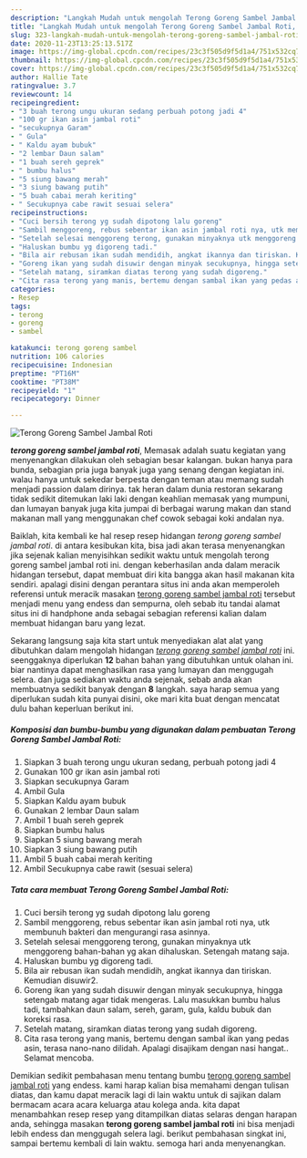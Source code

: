 ```yaml
---
description: "Langkah Mudah untuk mengolah Terong Goreng Sambel Jambal Roti, Menggugah Selera"
title: "Langkah Mudah untuk mengolah Terong Goreng Sambel Jambal Roti, Menggugah Selera"
slug: 323-langkah-mudah-untuk-mengolah-terong-goreng-sambel-jambal-roti-menggugah-selera
date: 2020-11-23T13:25:13.517Z
image: https://img-global.cpcdn.com/recipes/23c3f505d9f5d1a4/751x532cq70/terong-goreng-sambel-jambal-roti-foto-resep-utama.jpg
thumbnail: https://img-global.cpcdn.com/recipes/23c3f505d9f5d1a4/751x532cq70/terong-goreng-sambel-jambal-roti-foto-resep-utama.jpg
cover: https://img-global.cpcdn.com/recipes/23c3f505d9f5d1a4/751x532cq70/terong-goreng-sambel-jambal-roti-foto-resep-utama.jpg
author: Hallie Tate
ratingvalue: 3.7
reviewcount: 14
recipeingredient:
- "3 buah terong ungu ukuran sedang perbuah potong jadi 4"
- "100 gr ikan asin jambal roti"
- "secukupnya Garam"
- " Gula"
- " Kaldu ayam bubuk"
- "2 lembar Daun salam"
- "1 buah sereh geprek"
- " bumbu halus"
- "5 siung bawang merah"
- "3 siung bawang putih"
- "5 buah cabai merah keriting"
- " Secukupnya cabe rawit sesuai selera"
recipeinstructions:
- "Cuci bersih terong yg sudah dipotong lalu goreng"
- "Sambil menggoreng, rebus sebentar ikan asin jambal roti nya, utk membunuh bakteri dan mengurangi rasa asinnya."
- "Setelah selesai menggoreng terong, gunakan minyaknya utk menggoreng bahan-bahan yg akan dihaluskan. Setengah matang saja."
- "Haluskan bumbu yg digoreng tadi."
- "Bila air rebusan ikan sudah mendidih, angkat ikannya dan tiriskan. Kemudian disuwir2."
- "Goreng ikan yang sudah disuwir dengan minyak secukupnya, hingga setengab matang agar tidak mengeras. Lalu masukkan bumbu halus tadi, tambahkan daun salam, sereh, garam, gula, kaldu bubuk dan koreksi rasa."
- "Setelah matang, siramkan diatas terong yang sudah digoreng."
- "Cita rasa terong yang manis, bertemu dengan sambal ikan yang pedas asin, terasa nano-nano dilidah. Apalagi disajikam dengan nasi hangat.. Selamat mencoba."
categories:
- Resep
tags:
- terong
- goreng
- sambel

katakunci: terong goreng sambel 
nutrition: 106 calories
recipecuisine: Indonesian
preptime: "PT16M"
cooktime: "PT38M"
recipeyield: "1"
recipecategory: Dinner

---
```



![Terong Goreng Sambel Jambal Roti](https://img-global.cpcdn.com/recipes/23c3f505d9f5d1a4/751x532cq70/terong-goreng-sambel-jambal-roti-foto-resep-utama.jpg)

<b><i>terong goreng sambel jambal roti</i></b>, Memasak adalah suatu kegiatan yang menyenangkan dilakukan oleh sebagian besar kalangan. bukan hanya para bunda, sebagian pria juga banyak juga yang senang dengan kegiatan ini. walau hanya untuk sekedar berpesta dengan teman atau memang sudah menjadi passion dalam dirinya. tak heran dalam dunia restoran sekarang tidak sedikit ditemukan laki laki dengan keahlian memasak yang mumpuni, dan lumayan banyak juga kita jumpai di berbagai warung makan dan stand makanan mall yang menggunakan chef cowok sebagai koki andalan nya.

Baiklah, kita kembali ke hal resep resep hidangan <i>terong goreng sambel jambal roti</i>. di antara kesibukan kita, bisa jadi akan terasa menyenangkan jika sejenak kalian menyisihkan sedikit waktu untuk mengolah terong goreng sambel jambal roti ini. dengan keberhasilan anda dalam meracik hidangan tersebut, dapat membuat diri kita bangga akan hasil makanan kita sendiri. apalagi disini dengan perantara situs ini anda akan memperoleh referensi untuk meracik masakan <u>terong goreng sambel jambal roti</u> tersebut menjadi menu yang endess dan sempurna, oleh sebab itu tandai alamat situs ini di handphone anda sebagai sebagian referensi kalian dalam membuat hidangan baru yang lezat.




Sekarang langsung saja kita start untuk menyediakan alat alat yang dibutuhkan dalam mengolah hidangan <u><i>terong goreng sambel jambal roti</i></u> ini. seenggaknya diperlukan <b>12</b> bahan bahan yang dibutuhkan untuk olahan ini. biar nantinya dapat menghasilkan rasa yang lumayan dan menggugah selera. dan juga sediakan waktu anda sejenak, sebab anda akan membuatnya sedikit banyak dengan <b>8</b> langkah. saya harap semua yang diperlukan sudah kita punyai disini, oke mari kita buat dengan mencatat dulu bahan keperluan berikut ini.

<!--inarticleads1-->

##### Komposisi dan bumbu-bumbu yang digunakan dalam pembuatan Terong Goreng Sambel Jambal Roti:

1. Siapkan 3 buah terong ungu ukuran sedang, perbuah potong jadi 4
1. Gunakan 100 gr ikan asin jambal roti
1. Siapkan secukupnya Garam
1. Ambil  Gula
1. Siapkan  Kaldu ayam bubuk
1. Gunakan 2 lembar Daun salam
1. Ambil 1 buah sereh geprek
1. Siapkan  bumbu halus
1. Siapkan 5 siung bawang merah
1. Siapkan 3 siung bawang putih
1. Ambil 5 buah cabai merah keriting
1. Ambil  Secukupnya cabe rawit (sesuai selera)




<!--inarticleads2-->

##### Tata cara membuat Terong Goreng Sambel Jambal Roti:

1. Cuci bersih terong yg sudah dipotong lalu goreng
1. Sambil menggoreng, rebus sebentar ikan asin jambal roti nya, utk membunuh bakteri dan mengurangi rasa asinnya.
1. Setelah selesai menggoreng terong, gunakan minyaknya utk menggoreng bahan-bahan yg akan dihaluskan. Setengah matang saja.
1. Haluskan bumbu yg digoreng tadi.
1. Bila air rebusan ikan sudah mendidih, angkat ikannya dan tiriskan. Kemudian disuwir2.
1. Goreng ikan yang sudah disuwir dengan minyak secukupnya, hingga setengab matang agar tidak mengeras. Lalu masukkan bumbu halus tadi, tambahkan daun salam, sereh, garam, gula, kaldu bubuk dan koreksi rasa.
1. Setelah matang, siramkan diatas terong yang sudah digoreng.
1. Cita rasa terong yang manis, bertemu dengan sambal ikan yang pedas asin, terasa nano-nano dilidah. Apalagi disajikam dengan nasi hangat.. Selamat mencoba.




Demikian sedikit pembahasan menu tentang bumbu <u>terong goreng sambel jambal roti</u> yang endess. kami harap kalian bisa memahami dengan tulisan diatas, dan kamu dapat meracik lagi di lain waktu untuk di sajikan dalam bermacam acara acara keluarga atau kolega anda. kita dapat menambahkan resep resep yang ditampilkan diatas selaras dengan harapan anda, sehingga masakan <b>terong goreng sambel jambal roti</b> ini bisa menjadi lebih endess dan menggugah selera lagi. berikut pembahasan singkat ini, sampai bertemu kembali di lain waktu. semoga hari anda menyenangkan.
